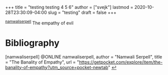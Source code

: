 +++
title = "testing testing 4 5 6"
author = ["svejk"]
lastmod = 2020-10-28T23:30:09-04:00
slug = "testing"
draft = false
+++

<sup id="6daadb834abb7b220a4f1e3b7d4dbe7c"><a href="#namwaliserpell" title="@ONLINE {namwaliserpell,
    author = Namwali Serpell,
    title  = The Banality of Empathy,
    url    = https://getpocket.com/explore/item/the-banality-of-empathy?utm_source=pocket-newtab
}">namwaliserpell</a></sup> The empathy of evil

# Bibliography
<a id="namwaliserpell"></a>[namwaliserpell] @ONLINE namwaliserpell,
    author = "Namwali Serpell",
    title  = "The Banality of Empathy",
    url    = "https://getpocket.com/explore/item/the-banality-of-empathy?utm_source=pocket-newtab"
 [↩](#6daadb834abb7b220a4f1e3b7d4dbe7c)
